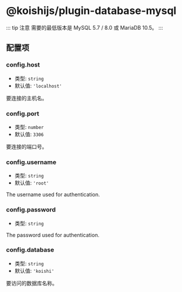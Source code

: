 # @koishijs/plugin-database-mysql

::: tip 注意
需要的最低版本是 MySQL 5.7 / 8.0 或 MariaDB 10.5。
:::

## 配置项

### config.host

- 类型: `string`
- 默认值: `'localhost'`

要连接的主机名。

### config.port

- 类型: `number`
- 默认值: `3306`

要连接的端口号。

### config.username

- 类型: `string`
- 默认值: `'root'`

The username used for authentication.

### config.password

- 类型: `string`

The password used for authentication.

### config.database

- 类型: `string`
- 默认值: `'koishi'`

要访问的数据库名称。
